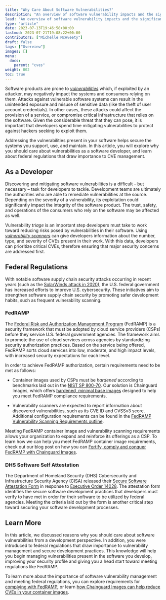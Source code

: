 ```yaml
---
title: "Why Care About Software Vulnerabilities?"
description: "An overview of software vulnerability impacts and the significance of CVEs in vulnerability management practices"
lead: "An overview of software vulnerability impacts and the significance of CVEs in vulnerability management practices"
type: "article"
date: 2023-07-13T19:46:58+00:00
lastmod: 2023-07-21T19:08:22+00:00
contributors: ["Michelle McAveety"]
draft: false
tags: ["Overview"]
images: []
menu:
  docs:
    parent: "cves"
weight: 002
toc: true
---
```


Software products are prone to [*vulnerabilities*](/software-security/cves/cve-intro/) which, if exploited by an attacker, may negatively impact the systems and consumers relying on them. Attacks against vulnerable software systems can result in the unintended exposure and misuse of sensitive data (like the theft of user account credentials). In other cases, these attacks could affect the provision of a service, or compromise critical infrastructure that relies on the software. Given the considerable threat that they can pose, it is important that developers spend time mitigating vulnerabilities to protect against hackers seeking to exploit them.

Addressing the vulnerabilities present in your software helps secure the systems you support, use, and maintain. In this article, you will explore why you should care about vulnerabilities as a software developer, and learn about federal regulations that draw importance to CVE management.


## As a Developer

Discovering and mitigating software vulnerabilities is a difficult – but necessary – task for developers to tackle. Development teams are ultimately the authorities who are able to remediate vulnerabilities at the source. Depending on the severity of a vulnerability, its exploitation could significantly impact the integrity of the software product. The trust, safety, and operations of the consumers who rely on the software may be affected as well.

Vulnerability *triage* is an important step developers must take to work toward reducing risks posed by vulnerabilities in their software. Using [*vulnerability scanners*](https://owasp.org/www-community/Vulnerability_Scanning_Tools) can give developers information about the number, type, and severity of CVEs present in their work. With this data, developers can prioritize critical CVEs, therefore ensuring that major security concerns are addressed first.


## Federal Regulations

With notable software supply chain security attacks occurring in recent years (such as the [SolarWinds attack in 2020](/software-security/glossary/#solarwinds-hack)), the U.S. federal government has increased efforts to improve U.S. cybersecurity. These initiatives aim to strengthen software supply chain security by promoting safer development habits, such as frequent vulnerability scanning.


### FedRAMP

The [Federal Risk and Authorization Management Program](https://www.fedramp.gov/program-basics/) (FedRAMP) is a security framework that must be adopted by cloud service providers (CSPs) before they service U.S. federal government agencies. The framework aims to promote the use of cloud services across agencies by standardizing security authorization practices. Based on the service being offered, FedRAMP sorts cloud services into low, moderate, and high impact levels, with increased security expectations for each level.

In order to achieve FedRAMP authorization, certain requirements need to be met as follows: 

- Container images used by CSPs must be *hardened* according to benchmarks laid out in the [NIST SP 800-70](https://nvlpubs.nist.gov/nistpubs/SpecialPublications/NIST.SP.800-70r4.pdf). Our solution is Chainguard Images, which offers [hardened, minimal base images](https://www.chainguard.dev/chainguard-images) designed to help you meet FedRAMP compliance requirements.

- Vulnerability scanners are expected to report information about discovered vulnerabilities, such as its CVE ID and CVSSv3 score. Additional configuration requirements can be found in the [FedRAMP Vulnerability Scanning Requirements outline](https://www.fedramp.gov/assets/resources/documents/CSP_Vulnerability_Scanning_Requirements.pdf).

Meeting FedRAMP container image and vulnerability scanning requirements allows your organization to expand and reinforce its offerings as a CSP. To learn how we can help you meet FedRAMP container image requirements, check out our blog post on how you can [Fortify, comply and conquer FedRAMP with Chainguard Images](https://www.chainguard.dev/unchained/fortify-comply-and-conquer-fedramp-with-chainguard-images).


### DHS Software Self Attestation

The Department of Homeland Security (DHS) Cybersecurity and Infrastructure Security Agency (CISA) released their [Secure Software Attestation Form](https://www.cisa.gov/sites/default/files/2023-04/secure-software-self-attestation_common-form_508.pdf) in response to [Executive Order 14028](https://www.whitehouse.gov/briefing-room/presidential-actions/2021/05/12/executive-order-on-improving-the-nations-cybersecurity/). The attestation form identifies the secure software development practices that developers must verify to have met in order for their software to be utilized by federal agencies. Meeting the criteria laid out by the form is another critical step toward securing your software development processes.


## Learn More

In this article, we discussed reasons why you should care about software vulnerabilities from a development perspective. In addition, you were introduced to federal regulations that draw importance to vulnerability management and secure development practices. This knowledge will help you begin managing vulnerabilities present in the software you develop, improving your security profile and giving you a head start toward meeting regulations like FedRAMP.

To learn more about the importance of software vulnerability management and meeting federal regulations, you can explore requirements for [complying with FedRAMP](https://www.fedramp.gov/baselines/), or learn [how Chainguard Images can help reduce CVEs in your container images](https://www.chainguard.dev/chainguard-images).